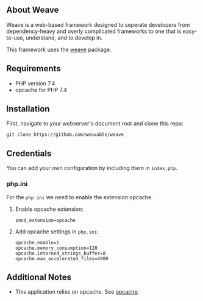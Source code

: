 ## About Weave

Weave is a web-based framework designed to seperate developers from dependency-heavy and overly complicated frameworks to one that is easy-to-use, understand, and to develop in. 

This framework uses the [weave](https://github.com/weavable/framework/) package.

## Requirements
- PHP version 7.4
- opcache for PHP 7.4

## Installation
First, navigate to your webserver's document root and clone this repo:

    git clone https://github.com/weavable/weave

## Credentials

You can add your own configuration by including them in `index.php`.

### php.ini

For the `php.ini` we need to enable the extension opcache.

1.  Enable opcache extension:

        zend_extension=opcache

2.  Add opcache settings in `php.ini`:

        opcache.enable=1
        opcache.memory_consumption=128
        opcache.interned_strings_buffer=8
        opcache.max_accelerated_files=4000

## Additional Notes

- This application relies on opcache. See [opcache](https://www.php.net/manual/en/opcache.installation.php).
